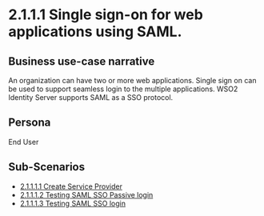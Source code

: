 # 2.1.1.1 Single sign-on for  web applications using SAML.

## Business use-case narrative
An organization can have two or more web applications. Single sign on can be used to support seamless login to the 
multiple applications. WSO2 Identity Server supports SAML as a SSO protocol. 

## Persona
End User

## Sub-Scenarios
- [2.1.1.1.1 Create Service Provider]()
- [2.1.1.1.2 Testing SAML SSO Passive login]()
- [2.1.1.1.3 Testing SAML SSO login]()

